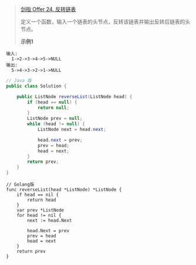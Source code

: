 >[剑指 Offer 24. 反转链表](https://leetcode-cn.com/problems/fan-zhuan-lian-biao-lcof/)
>
>定义一个函数，输入一个链表的头节点，反转该链表并输出反转后链表的头节点。
>
>**示例1**
```
输入: 
  1->2->3->4->5->NULL
输出: 
  5->4->3->2->1->NULL
```

```java
// Java 版
public class Solution {

    public ListNode reverseList(ListNode head) {
        if (head == null) {
            return null;
        }
        ListNode prev = null;
        while (head != null) {
            ListNode next = head.next;

            head.next = prev;
            prev = head;
            head = next;
        }
        return prev;
    }
}
```

```golang
// Golang版
func reverseList(head *ListNode) *ListNode {
    if head == nil {
        return head
    }
    var prev *ListNode
    for head != nil {
        next := head.Next

        head.Next = prev
        prev = head
        head = next
    }
    return prev
}
```